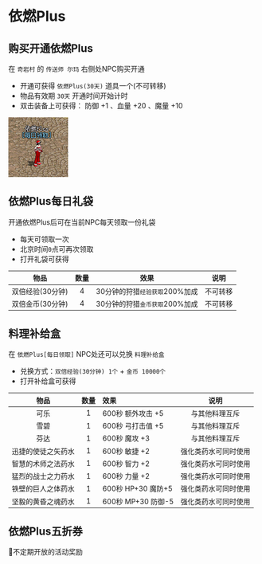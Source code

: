 # 依燃Plus
## 购买开通依燃Plus
在 `奇岩村` 的 `传送师 尔玛` 右侧处NPC购买开通
- 开通可获得 `依燃Plus(30天)` 道具一个(不可转移)
- 物品有效期 `30天` 开通时间开始计时
- 双击装备上可获得： 防御 +1 、血量 +20 、魔量 +10

<img src="/yiranplus.png"/>

## 依燃Plus每日礼袋
开通依燃Plus后可在当前NPC每天领取一份礼袋
- 每天可领取一次
- 北京时间`0`点可再次领取
- 打开礼袋可获得

| 物品 | 数量 | 效果 | 说明 |
| :--: | :--: | :--: | :--: |
| 双倍经验(30分钟) | 4 | 30分钟的狩猎`经验获取`200%加成 | 不可转移 |
| 双倍金币(30分钟) | 4 | 30分钟的狩猎`金币获取`200%加成 | 不可转移 |

## 料理补给盒
在 `依燃Plus[每日领取]` NPC处还可以兑换 `料理补给盒`
- 兑换方式：`双倍经验(30分钟) 1个` + `金币 10000个`
- 打开补给盒可获得

| 物品 | 数量 | 效果 | 说明 |
| :--: | :--: | :--- | :--: |
| 可乐 | 1 | 600秒 额外攻击 +5 | 与其他料理互斥 |
| 雪碧 | 1 | 600秒 弓打击值 +5 | 与其他料理互斥 |
| 芬达 | 1 | 600秒 魔攻 +3 | 与其他料理互斥 |
| 迅捷的使徒之矢药水 | 1 | 600秒 敏捷 +2 | 强化类药水可同时使用 |
| 智慧的术师之法药水 | 1 | 600秒 智力 +2 | 强化类药水可同时使用 |
| 猛烈的战士之力药水 | 1 | 600秒 力量 +2 | 强化类药水可同时使用 |
| 铁壁的巨人之体药水 | 1 | 600秒 HP+30 魔防+5 | 强化类药水可同时使用 |
| 坚毅的黄昏之魂药水 | 1 | 600秒 MP+30 防御-5 | 强化类药水可同时使用 |

## 依燃Plus五折券
🎁不定期开放的活动奖励